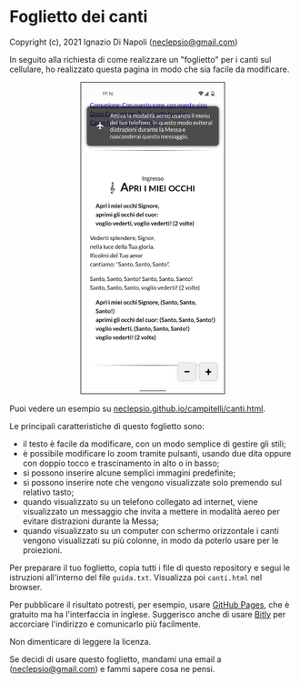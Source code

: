 # Foglietto dei canti

Copyright (c), 2021 Ignazio Di Napoli
([neclepsio@gmail.com](mailto:neclepsio@gmail.com))

In seguito alla richiesta di come realizzare un "foglietto" per i canti sul
cellulare, ho realizzato questa pagina in modo che sia facile da modificare. 

<p align="center"><img src="screenshot.png" width="50%" border="1"></p>

Puoi vedere un esempio su [neclepsio.github.io/campitelli/canti.html](https://neclepsio.github.io/campitelli/canti.html).

Le principali caratteristiche di questo foglietto sono:
- il testo è facile da modificare, con un modo semplice di gestire gli stili;
- è possibile modificare lo zoom tramite pulsanti, usando due dita oppure con
  doppio tocco e trascinamento in alto o in basso;
- si possono inserire alcune semplici immagini predefinite;
- si possono inserire note che vengono visualizzate solo premendo sul relativo
  tasto;
- quando visualizzato su un telefono collegato ad internet, viene visualizzato
  un messaggio che invita a mettere in modalità aereo per evitare distrazioni
  durante la Messa;
- quando visualizzato su un computer con schermo orizzontale i canti vengono
  visualizzati su più colonne, in modo da poterlo usare per le proiezioni.

Per preparare il tuo foglietto, copia tutti i file di questo repository e
segui le istruzioni all'interno del file `guida.txt`. Visualizza poi `canti.html`
nel browser.

Per pubblicare il risultato potresti, per esempio, usare [GitHub
Pages](https://pages.github.com/), che è gratuito ma ha l'interfaccia in 
inglese. Suggerisco anche di usare [Bitly](https://www.bitly.com) per accorciare 
l'indirizzo e comunicarlo più facilmente.

Non dimenticare di leggere la licenza.

Se decidi di usare questo foglietto, mandami una email a
([neclepsio@gmail.com](mailto:neclepsio@gmail.com)) e fammi sapere cosa ne
pensi.
